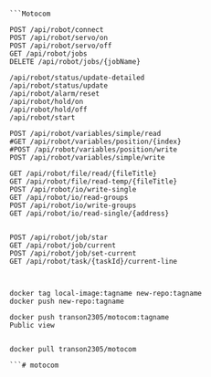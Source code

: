 
```

```Motocom

POST /api/robot/connect
POST /api/robot/servo/on
POST /api/robot/servo/off
GET /api/robot/jobs
DELETE /api/robot/jobs/{jobName}

/api/robot/status/update-detailed
/api/robot/status/update
/api/robot/alarm/reset
/api/robot/hold/on
/api/robot/hold/off
/api/robot/start

POST /api/robot/variables/simple/read
#GET /api/robot/variables/position/{index}
#POST /api/robot/variables/position/write
POST /api/robot/variables/simple/write

GET /api/robot/file/read/{fileTitle}
GET /api/robot/file/read-temp/{fileTitle}
POST /api/robot/io/write-single
GET /api/robot/io/read-groups
POST /api/robot/io/write-groups
GET /api/robot/io/read-single/{address}


POST /api/robot/job/star
GET /api/robot/job/current
POST /api/robot/job/set-current
GET /api/robot/task/{taskId}/current-line



docker tag local-image:tagname new-repo:tagname
docker push new-repo:tagname

docker push transon2305/motocom:tagname
Public view


docker pull transon2305/motocom

```# motocom
